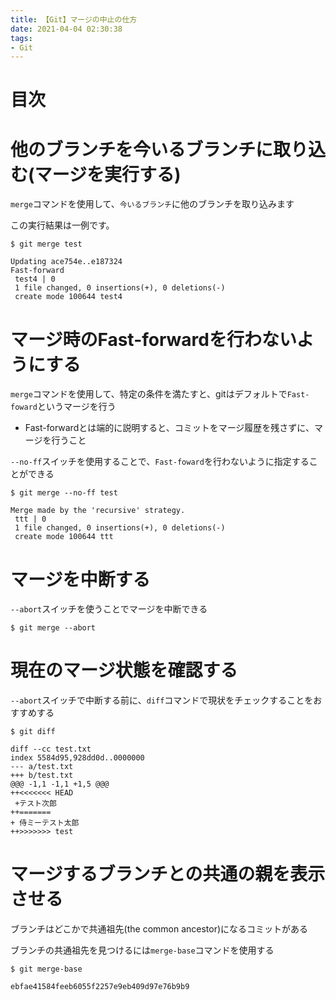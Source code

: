```yaml
---
title: 【Git】マージの中止の仕方
date: 2021-04-04 02:30:38
tags:
- Git
---
```

# 目次
<!-- toc -->
<!-- more -->

# 他のブランチを今いるブランチに取り込む(マージを実行する)
`merge`コマンドを使用して、`今いるブランチ`に他のブランチを取り込みます

この実行結果は一例です。
```shell-session
$ git merge test

Updating ace754e..e187324
Fast-forward
 test4 | 0
 1 file changed, 0 insertions(+), 0 deletions(-)
 create mode 100644 test4
```

# マージ時のFast-forwardを行わないようにする
`merge`コマンドを使用して、特定の条件を満たすと、gitはデフォルトで`Fast-foward`というマージを行う
- Fast-forwardとは端的に説明すると、コミットをマージ履歴を残さずに、マージを行うこと


`--no-ff`スイッチを使用することで、`Fast-foward`を行わないように指定することができる
```shell-session
$ git merge --no-ff test

Merge made by the 'recursive' strategy.
 ttt | 0
 1 file changed, 0 insertions(+), 0 deletions(-)
 create mode 100644 ttt
```

# マージを中断する
`--abort`スイッチを使うことでマージを中断できる

```shell-session
$ git merge --abort
```

# 現在のマージ状態を確認する
`--abort`スイッチで中断する前に、`diff`コマンドで現状をチェックすることをおすすめする

```shell-session
$ git diff

diff --cc test.txt
index 5584d95,928dd0d..0000000
--- a/test.txt
+++ b/test.txt
@@@ -1,1 -1,1 +1,5 @@@
++<<<<<<< HEAD
 +テスト次郎
++=======
+ 侍ミーテスト太郎
++>>>>>>> test
```

# マージするブランチとの共通の親を表示させる
ブランチはどこかで共通祖先(the common ancestor)になるコミットがある

ブランチの共通祖先を見つけるには`merge-base`コマンドを使用する

```shell-session
$ git merge-base

ebfae41584feeb6055f2257e9eb409d97e76b9b9
```

